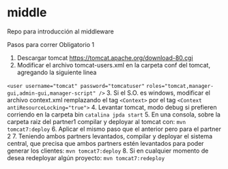 # middle
Repo para introducción al middleware

Pasos para correr Obligatorio 1

1. Descargar tomcat https://tomcat.apache.org/download-80.cgi
2. Modificar el archivo tomcat-users.xml en la carpeta conf del tomcat, agregando la siguiente linea

`<user username="tomcat" password="tomcatuser"`
`roles="tomcat,manager-gui,admin-gui,manager-script" />`
3. Si el S.O. es windows, modificar el archivo context.xml remplazando el tag
`<Context>`
por el tag
`<Context antiResourceLocking="true">`
4. Levantar tomcat, modo debug si prefieren corriendo en la carpeta bin
`catalina jpda start`
5. En una consola, sobre la carpeta raiz del partner1 compilar y deployar al tomcat con:
`mvn tomcat7:deploy`
6. Aplicar el mismo paso que el anterior pero para el partner 2
7. Teniendo ambos partners levantados, compilar y deployar el sistema central, que precisa que ambos partners estén levantados para poder generar los clientes:
`mvn tomcat7:deploy`
8. Si en cualquier momento de desea redeployar algún proyecto:
`mvn tomcat7:redeploy`
